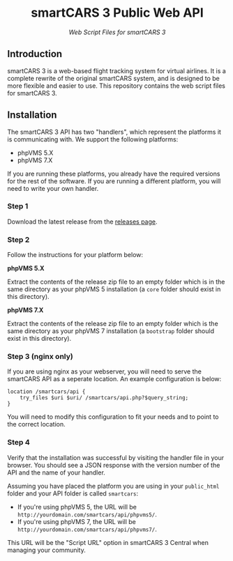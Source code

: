 <h1 align="center">smartCARS 3 Public Web API</h1>
<div align="center">
    <i>Web Script Files for smartCARS 3</i>
</div>

## Introduction
smartCARS 3 is a web-based flight tracking system for virtual airlines. It is a complete rewrite of the original smartCARS system, and is designed to be more flexible and easier to use. This repository contains the web script files for smartCARS 3.

## Installation
The smartCARS 3 API has two "handlers", which represent the platforms it is communicating with. We support the following platforms:
- phpVMS 5.X
- phpVMS 7.X

If you are running these platforms, you already have the required versions for the rest of the software. If you are running a different platform, you will need to write your own handler.

### Step 1
Download the latest release from the [releases page](https://github.com/invernyx/smartcars-3-public-api/releases).

### Step 2
Follow the instructions for your platform below:

<b>phpVMS 5.X</b>

Extract the contents of the release zip file to an empty folder which is in the same directory as your phpVMS 5 installation (a `core` folder should exist in this directory).

<b>phpVMS 7.X</b>

Extract the contents of the release zip file to an empty folder which is the same directory as your phpVMS 7 installation (a `bootstrap` folder should exist in this directory).

### Step 3 (nginx only)
If you are using nginx as your webserver, you will need to serve the smartCARS API as a seperate location. An example configuration is below:

```nginx
location /smartcars/api {
    try_files $uri $uri/ /smartcars/api.php?$query_string;
}
```

You will need to modify this configuration to fit your needs and to point to the correct location.

### Step 4
Verify that the installation was successful by visiting the handler file in your browser. You should see a JSON response with the version number of the API and the name of your handler.

Assuming you have placed the platform you are using in your `public_html` folder and your API folder is called `smartcars`:
- If you're using phpVMS 5, the URL will be `http://yourdomain.com/smartcars/api/phpvms5/`.
- If you're using phpVMS 7, the URL will be `http://yourdomain.com/smartcars/api/phpvms7/`.

This URL will be the "Script URL" option in smartCARS 3 Central when managing your community.
